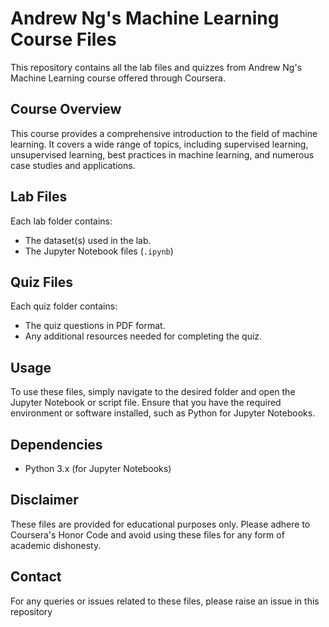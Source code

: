 # Andrew Ng's Machine Learning Course Files

This repository contains all the lab files and quizzes from Andrew Ng's Machine Learning course offered through Coursera.

## Course Overview

This course provides a comprehensive introduction to the field of machine learning. It covers a wide range of topics, including supervised learning, unsupervised learning, best practices in machine learning, and numerous case studies and applications.

## Lab Files

Each lab folder contains:
- The dataset(s) used in the lab.
- The Jupyter Notebook files (`.ipynb`) 
## Quiz Files

Each quiz folder contains:
- The quiz questions in PDF format.
- Any additional resources needed for completing the quiz.

## Usage

To use these files, simply navigate to the desired folder and open the Jupyter Notebook or script file. Ensure that you have the required environment or software installed, such as Python for Jupyter Notebooks.

## Dependencies

- Python 3.x (for Jupyter Notebooks)

## Disclaimer

These files are provided for educational purposes only. Please adhere to Coursera's Honor Code and avoid using these files for any form of academic dishonesty.

## Contact

For any queries or issues related to these files, please raise an issue in this repository
